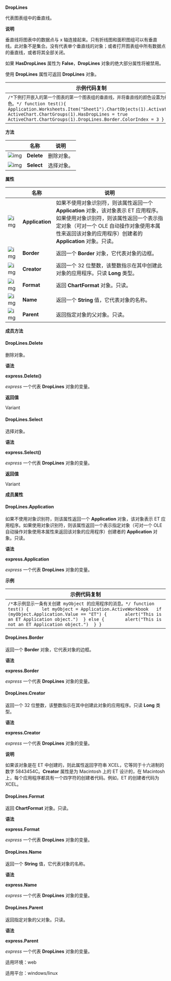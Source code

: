 **DropLines**



代表图表组中的垂直线。

**说明**

垂直线将图表中的数据点与 x 轴连接起来。只有折线图和面积图组可以有垂直线。此对象不是集合。没有代表单个垂直线的对象；或者打开图表组中所有数据点的垂直线，或者将其全部关闭。

如果 **HasDropLines** 属性为 **False**，**DropLines** 对象的绝大部分属性将被禁用。

使用 **DropLines** 属性可返回 **DropLines** 对象。

| 示例代码复制                                                 |
| ------------------------------------------------------------ |
| `/*下例打开嵌入的第一个图表的第一个图表组的垂直线，并将垂直线的颜色设置为红色。*/ function test(){ Application.Worksheets.Item("Sheet1").ChartObjects(1).Activate() ActiveChart.ChartGroups(1).HasDropLines = true ActiveChart.ChartGroups(1).DropLines.Border.ColorIndex = 3 }` |

**方法**

|                                                              | 名称       | 说明       |
| ------------------------------------------------------------ | ---------- | ---------- |
| ![img](https://qn.cache.wpscdn.cn/encs/doc/office_v19/gif/methods.gif) | **Delete** | 删除对象。 |
| ![img](https://qn.cache.wpscdn.cn/encs/doc/office_v19/gif/methods.gif) | **Select** | 选择对象。 |

**属性**

|                                                              | 名称            | 说明                                                         |
| ------------------------------------------------------------ | --------------- | ------------------------------------------------------------ |
| ![img](https://qn.cache.wpscdn.cn/encs/doc/office_v19/gif/properties.gif) | **Application** | 如果不使用对象识别符，则该属性返回一个 **Application** 对象，该对象表示 ET 应用程序。如果使用对象识别符，则该属性返回一个表示指定对象（可对一个 OLE 自动操作对象使用本属性来返回该对象的应用程序）创建者的 **Application** 对象。只读。 |
| ![img](https://qn.cache.wpscdn.cn/encs/doc/office_v19/gif/properties.gif) | **Border**      | 返回一个 **Border** 对象，它代表对象的边框。                 |
| ![img](https://qn.cache.wpscdn.cn/encs/doc/office_v19/gif/properties.gif) | **Creator**     | 返回一个 32 位整数，该整数指示在其中创建此对象的应用程序。只读 **Long** 类型。 |
| ![img](https://qn.cache.wpscdn.cn/encs/doc/office_v19/gif/properties.gif) | **Format**      | 返回 **ChartFormat** 对象。只读。                            |
| ![img](https://qn.cache.wpscdn.cn/encs/doc/office_v19/gif/properties.gif) | **Name**        | 返回一个 **String** 值，它代表对象的名称。                   |
| ![img](https://qn.cache.wpscdn.cn/encs/doc/office_v19/gif/properties.gif) | **Parent**      | 返回指定对象的父对象。只读。                                 |

**成员方法**

#### **DropLines.Delete**

删除对象。

**语法**

**express.Delete()**

*express*   一个代表 **DropLines** 对象的变量。

**返回值**

Variant

#### **DropLines.Select**

选择对象。

**语法**

**express.Select()**

*express*   一个代表 **DropLines** 对象的变量。

**返回值**

Variant

**成员属性**

#### **DropLines.Application**

如果不使用对象识别符，则该属性返回一个 **Application** 对象，该对象表示 ET 应用程序。如果使用对象识别符，则该属性返回一个表示指定对象（可对一个 OLE 自动操作对象使用本属性来返回该对象的应用程序）创建者的 **Application** 对象。只读。

**语法**

**express.Application**

*express*   一个代表 **DropLines** 对象的变量。

**示例**

| 示例代码复制                                                 |
| ------------------------------------------------------------ |
| `/*本示例显示一条有关创建 myObject 的应用程序的消息。*/ function test() { 	let myObject = Application.ActiveWorkbook 	if (myObject.Application.Value == "ET") { 		alert("This is an ET Application object.") 	} else { 		alert("This is not an ET Application object.") 	} }` |

#### **DropLines.Border**

返回一个 **Border** 对象，它代表对象的边框。

**语法**

**express.Border**

*express*   一个代表 **DropLines** 对象的变量。

#### **DropLines.Creator**

返回一个 32 位整数，该整数指示在其中创建此对象的应用程序。只读 **Long** 类型。

**语法**

**express.Creator**

*express*   一个代表 **DropLines** 对象的变量。

**说明**

如果该对象是在 ET 中创建的，则此属性返回字符串 XCEL，它等同于十六进制的数字 5843454C。**Creator** 属性是为 Macintosh 上的 ET 设计的，在 Macintosh 上，每个应用程序都具有一个四字符的创建者代码。例如，ET 的创建者代码为 XCEL。

#### **DropLines.Format**

返回 **ChartFormat** 对象。只读。

**语法**

**express.Format**

*express*   一个代表 **DropLines** 对象的变量。

#### **DropLines.Name**

返回一个 **String** 值，它代表对象的名称。

**语法**

**express.Name**

*express*   一个代表 **DropLines** 对象的变量。

#### **DropLines.Parent**

返回指定对象的父对象。只读。

**语法**

**express.Parent**

*express*   一个代表 **DropLines** 对象的变量。

适用环境：web

适用平台：windows/linux